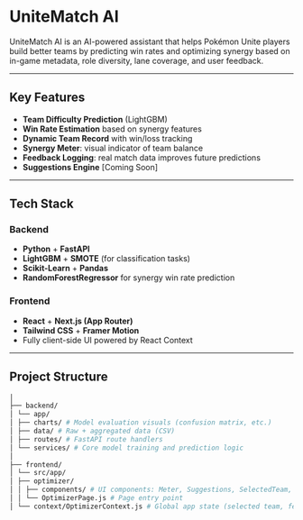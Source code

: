 # UniteMatch AI

UniteMatch AI is an AI-powered assistant that helps Pokémon Unite players build better teams by predicting win rates and optimizing synergy based on in-game metadata, role diversity, lane coverage, and user feedback.

---

## Key Features

-  **Team Difficulty Prediction** (LightGBM)
-  **Win Rate Estimation** based on synergy features
-  **Dynamic Team Record** with win/loss tracking
-  **Synergy Meter**: visual indicator of team balance
-  **Feedback Logging**: real match data improves future predictions
-  **Suggestions Engine** [Coming Soon]

---

##  Tech Stack

### Backend
- **Python** + **FastAPI**
- **LightGBM** + **SMOTE** (for classification tasks)
- **Scikit-Learn** + **Pandas**
- **RandomForestRegressor** for synergy win rate prediction

### Frontend
- **React** + **Next.js (App Router)**
- **Tailwind CSS** + **Framer Motion**
- Fully client-side UI powered by React Context

---

##  Project Structure

```bash
│
├── backend/
│ └── app/
│ ├── charts/ # Model evaluation visuals (confusion matrix, etc.)
│ ├── data/ # Raw + aggregated data (CSV)
│ ├── routes/ # FastAPI route handlers
│ └── services/ # Core model training and prediction logic
│
├── frontend/
│ └── src/app/
│ ├── optimizer/
│ │ ├── components/ # UI components: Meter, Suggestions, SelectedTeam, etc.
│ │ └── OptimizerPage.js # Page entry point
│ └── context/OptimizerContext.js # Global app state (selected team, feedback, synergy)
